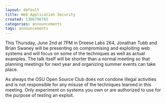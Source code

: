 ```yaml
---
layout: default
title: Web Application Security
created: 1306796765
categories: announcements
tags: announcements
---
```

This Thursday, June 2nd at 7PM in Dreese Labs 264, Jonathan Tubb and Brian Swaney will be presenting on compromising and exploiting web systems and will focus on some of the techniques as well as actual examples. The talk itself will be shorter than a normal meeting so that planning meetings for next year and organizing summer events can take place.

As always the OSU Open Source Club does not condone illegal activities and is not responsible for any misuse of the techniques learned in this meeting. Only experiment on systems you own or are authorized to use for the purpose of testing an exploit.
